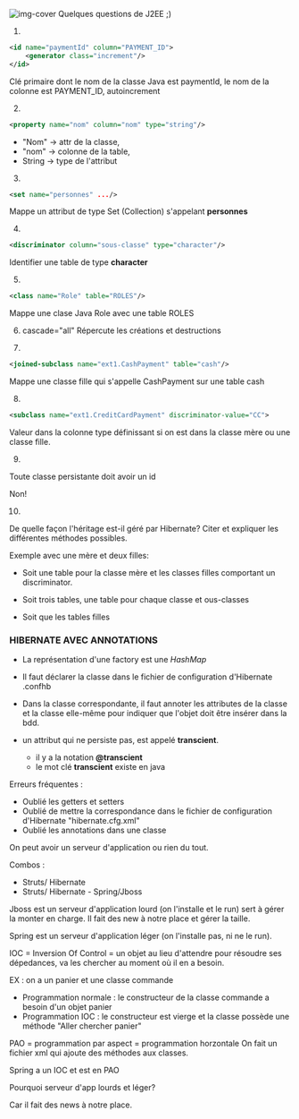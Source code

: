 ![img-cover](http://www.dsystems.ro/wp-content/uploads/2014/07/java_ee.png)
Quelques questions de J2EE ;)

1.
```xml
<id name="paymentId" column="PAYMENT_ID">
    <generator class="increment"/>
</id>
```
Clé primaire dont le nom de la classe Java est paymentId, le nom de la colonne est PAYMENT_ID, autoincrement

2.
```xml
<property name="nom" column="nom" type="string"/>
```
* "Nom" -> attr de la classe,
* "nom" -> colonne de la table,
* String -> type de l'attribut

3.
```xml
<set name="personnes" .../>
```
Mappe un attribut de type Set (Collection) s'appelant **personnes**

4.
```xml
<discriminator column="sous-classe" type="character"/>
```
Identifier une table de type **character**

5.
```xml
<class name="Role" table="ROLES"/>
```
Mappe une clase Java Role avec une table ROLES

6. cascade="all" Répercute les créations et destructions

7.
```xml
<joined-subclass name="ext1.CashPayment" table="cash"/>
```
Mappe une classe fille qui s'appelle CashPayment sur une table cash

8.
```xml
<subclass name="ext1.CreditCardPayment" discriminator-value="CC">
```
Valeur dans la colonne type définissant si on est dans la classe mère ou une classe fille.

9.

Toute classe persistante doit avoir un id

Non!

10.

De quelle façon l'héritage est-il géré par Hibernate? Citer et expliquer les différentes méthodes possibles.

Exemple avec une mère et deux filles:

* Soit une table pour la classe mère et les classes filles comportant un discriminator.

* Soit trois tables, une table pour chaque classe et ous-classes

* Soit que les tables filles

### HIBERNATE AVEC ANNOTATIONS

* La représentation d'une factory est une *HashMap*
* Il faut déclarer la classe dans le fichier de configuration d'Hibernate .confhb
* Dans la classe correspondante, il faut annoter les attributes de la classe et la classe elle-même pour indiquer que l'objet doit être insérer dans la bdd.

* un attribut qui ne persiste pas, est appelé **transcient**.
  * il y a la notation **@transcient**
  * le mot clé **transcient** existe en java

Erreurs fréquentes :

* Oublié les getters et setters
* Oublié de mettre la correspondance dans le fichier de configuration d'Hibernate "hibernate.cfg.xml"
* Oublié les annotations dans une classe

On peut avoir un serveur d'application ou rien du tout.

Combos :

* Struts/ Hibernate
* Struts/ Hibernate - Spring/Jboss

Jboss est un serveur d'application lourd (on l'installe et le run) sert à gérer la monter en charge.
Il fait des new à notre place et gérer la taille.

Spring est un serveur d'application léger (on l'installe pas, ni ne le run).

IOC = Inversion Of Control = un objet au lieu d'attendre pour résoudre ses dépedances, va les chercher au moment où il en a besoin.

EX : on a un panier et une classe commande
* Programmation normale : le constructeur de la classe commande a besoin d'un objet panier
* Programmation IOC : le constructeur est vierge et la classe possède une méthode "Aller chercher panier"

PAO = programmation par aspect = programmation horzontale
On fait un fichier xml qui ajoute des méthodes aux classes.

Spring a un IOC et est en PAO


Pourquoi serveur d'app lourds et léger?

Car il fait des news à notre place.
